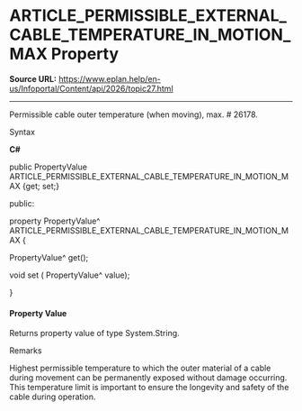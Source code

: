 # ARTICLE_PERMISSIBLE_EXTERNAL_CABLE_TEMPERATURE_IN_MOTION_MAX Property

**Source URL:** https://www.eplan.help/en-us/Infoportal/Content/api/2026/topic27.html

---

Permissible cable outer temperature (when moving), max. # 26178.

Syntax

**C#**



public PropertyValue ARTICLE_PERMISSIBLE_EXTERNAL_CABLE_TEMPERATURE_IN_MOTION_MAX {get; set;}

public:

property PropertyValue^ ARTICLE_PERMISSIBLE_EXTERNAL_CABLE_TEMPERATURE_IN_MOTION_MAX {

   PropertyValue^ get();

   void set (    PropertyValue^ value);

}


#### Property Value

Returns property value of type System.String.

Remarks

Highest permissible temperature to which the outer material of a cable during movement can be permanently exposed without damage occurring. This temperature limit is important to ensure the longevity and safety of the cable during operation.
